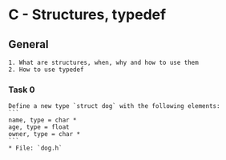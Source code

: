 # C - Structures, typedef

## General
    1. What are structures, when, why and how to use them
    2. How to use typedef

### Task 0
    Define a new type `struct dog` with the following elements:
    ```   
    name, type = char *
    age, type = float
    owner, type = char *
    ```
    * File: `dog.h`

